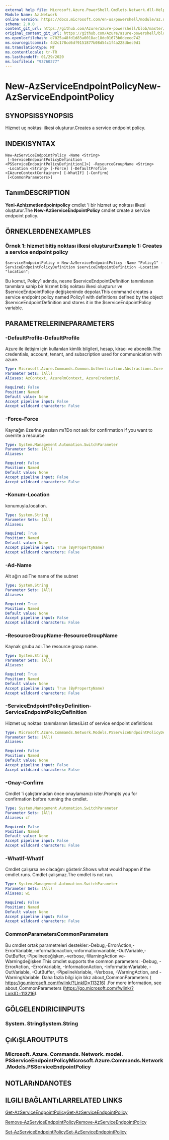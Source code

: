 ```yaml
---
external help file: Microsoft.Azure.PowerShell.Cmdlets.Network.dll-Help.xml
Module Name: Az.Network
online version: https://docs.microsoft.com/en-us/powershell/module/az.network/new-azserviceendpointpolicy
schema: 2.0.0
content_git_url: https://github.com/Azure/azure-powershell/blob/master/src/Network/Network/help/New-AzServiceEndpointPolicy.md
original_content_git_url: https://github.com/Azure/azure-powershell/blob/master/src/Network/Network/help/New-AzServiceEndpointPolicy.md
ms.openlocfilehash: e7025a48fd1d83a0018ac18de01673b0deeed742
ms.sourcegitcommit: 4d2c178cd6df9151877b08d54c1f4a228dbec9d1
ms.translationtype: MT
ms.contentlocale: tr-TR
ms.lasthandoff: 01/29/2020
ms.locfileid: "93760277"
---
```

# <span data-ttu-id="8d8d1-101">New-AzServiceEndpointPolicy</span><span class="sxs-lookup"><span data-stu-id="8d8d1-101">New-AzServiceEndpointPolicy</span></span>

## <span data-ttu-id="8d8d1-102">SYNOPSIS</span><span class="sxs-lookup"><span data-stu-id="8d8d1-102">SYNOPSIS</span></span>
<span data-ttu-id="8d8d1-103">Hizmet uç noktası ilkesi oluşturur.</span><span class="sxs-lookup"><span data-stu-id="8d8d1-103">Creates a service endpoint policy.</span></span>

## <span data-ttu-id="8d8d1-104">INDEKI</span><span class="sxs-lookup"><span data-stu-id="8d8d1-104">SYNTAX</span></span>

```
New-AzServiceEndpointPolicy -Name <String>
 [-ServiceEndpointPolicyDefinition <PSServiceEndpointPolicyDefinition[]>] -ResourceGroupName <String>
 -Location <String> [-Force] [-DefaultProfile <IAzureContextContainer>] [-WhatIf] [-Confirm]
 [<CommonParameters>]
```

## <span data-ttu-id="8d8d1-105">Tanım</span><span class="sxs-lookup"><span data-stu-id="8d8d1-105">DESCRIPTION</span></span>
<span data-ttu-id="8d8d1-106">**Yeni-Azhizmetiendpointpolicy** cmdlet 'i bir hizmet uç noktası ilkesi oluşturur.</span><span class="sxs-lookup"><span data-stu-id="8d8d1-106">The **New-AzServiceEndpointPolicy** cmdlet create a service endpoint policy.</span></span>

## <span data-ttu-id="8d8d1-107">ÖRNEKLERDEN</span><span class="sxs-lookup"><span data-stu-id="8d8d1-107">EXAMPLES</span></span>

### <span data-ttu-id="8d8d1-108">Örnek 1: hizmet bitiş noktası ilkesi oluşturur</span><span class="sxs-lookup"><span data-stu-id="8d8d1-108">Example 1: Creates a service endpoint policy</span></span>
```
$serviceEndpointPolicy = New-AzServiceEndpointPolicy -Name "Policy1" -ServiceEndpointPolicyDefinition $serviceEndpointDefinition -Location "location";
```

<span data-ttu-id="8d8d1-109">Bu komut, Policy1 adında, nesne $serviceEndpointDefinition tanımlanan tanımlara sahip bir hizmet bitiş noktası ilkesi oluşturur ve $serviceEndpointPolicy değişkeninde depolar.</span><span class="sxs-lookup"><span data-stu-id="8d8d1-109">This command creates a service endpoint policy named Policy1 with definitions defined by the object $serviceEndpointDefinition and stores it in the $serviceEndpointPolicy variable.</span></span>

## <span data-ttu-id="8d8d1-110">PARAMETRELERINE</span><span class="sxs-lookup"><span data-stu-id="8d8d1-110">PARAMETERS</span></span>

### <span data-ttu-id="8d8d1-111">-DefaultProfile</span><span class="sxs-lookup"><span data-stu-id="8d8d1-111">-DefaultProfile</span></span>
<span data-ttu-id="8d8d1-112">Azure ile iletişim için kullanılan kimlik bilgileri, hesap, kiracı ve abonelik.</span><span class="sxs-lookup"><span data-stu-id="8d8d1-112">The credentials, account, tenant, and subscription used for communication with azure.</span></span>

```yaml
Type: Microsoft.Azure.Commands.Common.Authentication.Abstractions.Core.IAzureContextContainer
Parameter Sets: (All)
Aliases: AzContext, AzureRmContext, AzureCredential

Required: False
Position: Named
Default value: None
Accept pipeline input: False
Accept wildcard characters: False
```

### <span data-ttu-id="8d8d1-113">-Force</span><span class="sxs-lookup"><span data-stu-id="8d8d1-113">-Force</span></span>
<span data-ttu-id="8d8d1-114">Kaynağın üzerine yazılsın mı?</span><span class="sxs-lookup"><span data-stu-id="8d8d1-114">Do not ask for confirmation if you want to overrite a resource</span></span>

```yaml
Type: System.Management.Automation.SwitchParameter
Parameter Sets: (All)
Aliases:

Required: False
Position: Named
Default value: None
Accept pipeline input: False
Accept wildcard characters: False
```

### <span data-ttu-id="8d8d1-115">-Konum</span><span class="sxs-lookup"><span data-stu-id="8d8d1-115">-Location</span></span>
<span data-ttu-id="8d8d1-116">konumuyla.</span><span class="sxs-lookup"><span data-stu-id="8d8d1-116">location.</span></span>

```yaml
Type: System.String
Parameter Sets: (All)
Aliases:

Required: True
Position: Named
Default value: None
Accept pipeline input: True (ByPropertyName)
Accept wildcard characters: False
```

### <span data-ttu-id="8d8d1-117">-Ad</span><span class="sxs-lookup"><span data-stu-id="8d8d1-117">-Name</span></span>
<span data-ttu-id="8d8d1-118">Alt ağın adı</span><span class="sxs-lookup"><span data-stu-id="8d8d1-118">The name of the subnet</span></span>

```yaml
Type: System.String
Parameter Sets: (All)
Aliases:

Required: True
Position: Named
Default value: None
Accept pipeline input: False
Accept wildcard characters: False
```

### <span data-ttu-id="8d8d1-119">-ResourceGroupName</span><span class="sxs-lookup"><span data-stu-id="8d8d1-119">-ResourceGroupName</span></span>
<span data-ttu-id="8d8d1-120">Kaynak grubu adı.</span><span class="sxs-lookup"><span data-stu-id="8d8d1-120">The resource group name.</span></span>

```yaml
Type: System.String
Parameter Sets: (All)
Aliases:

Required: True
Position: Named
Default value: None
Accept pipeline input: True (ByPropertyName)
Accept wildcard characters: False
```

### <span data-ttu-id="8d8d1-121">-ServiceEndpointPolicyDefinition</span><span class="sxs-lookup"><span data-stu-id="8d8d1-121">-ServiceEndpointPolicyDefinition</span></span>
<span data-ttu-id="8d8d1-122">Hizmet uç noktası tanımlarının listesi</span><span class="sxs-lookup"><span data-stu-id="8d8d1-122">List of service endpoint definitions</span></span>

```yaml
Type: Microsoft.Azure.Commands.Network.Models.PSServiceEndpointPolicyDefinition[]
Parameter Sets: (All)
Aliases:

Required: False
Position: Named
Default value: None
Accept pipeline input: False
Accept wildcard characters: False
```

### <span data-ttu-id="8d8d1-123">-Onay</span><span class="sxs-lookup"><span data-stu-id="8d8d1-123">-Confirm</span></span>
<span data-ttu-id="8d8d1-124">Cmdlet 'i çalıştırmadan önce onaylamanızı ister.</span><span class="sxs-lookup"><span data-stu-id="8d8d1-124">Prompts you for confirmation before running the cmdlet.</span></span>

```yaml
Type: System.Management.Automation.SwitchParameter
Parameter Sets: (All)
Aliases: cf

Required: False
Position: Named
Default value: None
Accept pipeline input: False
Accept wildcard characters: False
```

### <span data-ttu-id="8d8d1-125">-WhatIf</span><span class="sxs-lookup"><span data-stu-id="8d8d1-125">-WhatIf</span></span>
<span data-ttu-id="8d8d1-126">Cmdlet çalışırsa ne olacağını gösterir.</span><span class="sxs-lookup"><span data-stu-id="8d8d1-126">Shows what would happen if the cmdlet runs.</span></span>
<span data-ttu-id="8d8d1-127">Cmdlet çalışmaz.</span><span class="sxs-lookup"><span data-stu-id="8d8d1-127">The cmdlet is not run.</span></span>

```yaml
Type: System.Management.Automation.SwitchParameter
Parameter Sets: (All)
Aliases: wi

Required: False
Position: Named
Default value: None
Accept pipeline input: False
Accept wildcard characters: False
```

### <span data-ttu-id="8d8d1-128">CommonParameters</span><span class="sxs-lookup"><span data-stu-id="8d8d1-128">CommonParameters</span></span>
<span data-ttu-id="8d8d1-129">Bu cmdlet ortak parametreleri destekler:-Debug,-ErrorAction,-ErrorVariable,-ınformationaction,-ınformationvariable,-OutVariable,-OutBuffer,-Pipelinedeğişken,-verbose,-WarningAction ve-Warningdeğişken.</span><span class="sxs-lookup"><span data-stu-id="8d8d1-129">This cmdlet supports the common parameters: -Debug, -ErrorAction, -ErrorVariable, -InformationAction, -InformationVariable, -OutVariable, -OutBuffer, -PipelineVariable, -Verbose, -WarningAction, and -WarningVariable.</span></span> <span data-ttu-id="8d8d1-130">Daha fazla bilgi için bkz about_CommonParameters ( https://go.microsoft.com/fwlink/?LinkID=113216) .</span><span class="sxs-lookup"><span data-stu-id="8d8d1-130">For more information, see about_CommonParameters (https://go.microsoft.com/fwlink/?LinkID=113216).</span></span>

## <span data-ttu-id="8d8d1-131">GÖLGELENDIRICI</span><span class="sxs-lookup"><span data-stu-id="8d8d1-131">INPUTS</span></span>

### <span data-ttu-id="8d8d1-132">System. String</span><span class="sxs-lookup"><span data-stu-id="8d8d1-132">System.String</span></span>

## <span data-ttu-id="8d8d1-133">ÇıKıŞLAR</span><span class="sxs-lookup"><span data-stu-id="8d8d1-133">OUTPUTS</span></span>

### <span data-ttu-id="8d8d1-134">Microsoft. Azure. Commands. Network. model. PSServiceEndpointPolicy</span><span class="sxs-lookup"><span data-stu-id="8d8d1-134">Microsoft.Azure.Commands.Network.Models.PSServiceEndpointPolicy</span></span>

## <span data-ttu-id="8d8d1-135">NOTLARıNDA</span><span class="sxs-lookup"><span data-stu-id="8d8d1-135">NOTES</span></span>

## <span data-ttu-id="8d8d1-136">ILGILI BAĞLANTıLAR</span><span class="sxs-lookup"><span data-stu-id="8d8d1-136">RELATED LINKS</span></span>

[<span data-ttu-id="8d8d1-137">Get-AzServiceEndpointPolicy</span><span class="sxs-lookup"><span data-stu-id="8d8d1-137">Get-AzServiceEndpointPolicy</span></span>](./Get-AzServiceEndpointPolicy.md)

[<span data-ttu-id="8d8d1-138">Remove-AzServiceEndpointPolicy</span><span class="sxs-lookup"><span data-stu-id="8d8d1-138">Remove-AzServiceEndpointPolicy</span></span>](./Remove-AzServiceEndpointPolicy.md)

[<span data-ttu-id="8d8d1-139">Set-AzServiceEndpointPolicy</span><span class="sxs-lookup"><span data-stu-id="8d8d1-139">Set-AzServiceEndpointPolicy</span></span>](./Set-AzServiceEndpointPolicy.md)
